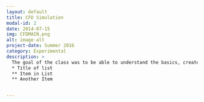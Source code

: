 ```yaml
---
layout: default
title: CFD Simulation
modal-id: 2
date: 2014-07-15
img: CFDMAIN.png
alt: image-alt
project-date: Summer 2016
category: Experimental
description: >
  The goal of the class was to be able to understand the basics, create simple to realistic simulations, and grasp the capabilities of CFD  simulation software. My main project was to construct a simulation of how a simple carburetor used a differential in pressure to pull fuel out of the bowl and through the jet to atomize it. Calculations for exit speed out of the jet and intake air speed were calculated by hand and used as inputs for the simulation. Other projects in the class encompased how to obtain reasonable and usable data to support theories and calculations.
  * Title of list
  ** Item in List
  ** Another Item


---
```

